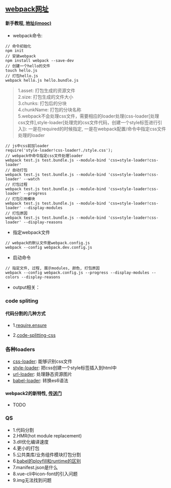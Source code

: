 ## [webpack网址](https://github.com/webpack/webpack)

#### 新手教程, [地址(imooc)](http://www.imooc.com/video/14185)

- webpack命令:

````
// 命令初始化
npm init
// 安装webpack
npm install webpack --save-dev
// 创建一个hello的文件
touch hello.js
// 打包hello.js
webpack hello.js hello.bundle.js
````

> 1.asset: 打包生成的资源文件  
> 2.size: 打包生成的文件大小  
> 3.chunks: 打包后的分块  
> 4.chunkName: 打包的分块名称  
> 5.webpack不会处理css文件，需要相应的loader处理(css-loader[处理css文件],style-loader[处理完的css文件代码，创建一个style标签进行引入]): 一是在required的时候指定, 一是在webpack配置/命令中指定css文件处理的loader  

````
// js中css前加loader
require('style-loader!css-loader!./style.css');
// webpack中命令指定css文件处理loader
webpack test.js test.bundle.js --module-bind 'css=style-loader!css-loader'
// 自动打包
webpack test.js test.bundle.js --module-bind 'css=style-loader!css-loader' --watch
// 打包过程
webpack test.js test.bundle.js --module-bind 'css=style-loader!css-loader' --progress
// 打包引用模块
webpack test.js test.bundle.js --module-bind 'css=style-loader!css-loader' --display-modules
// 打包原因
webpack test.js test.bundle.js --module-bind 'css=style-loader!css-loader' --display-reasons
````

- 指定webpack文件

````
// webpack的默认文件是webpack.config.js
webpack --config webpack.dev.config.js
````

- 启动命令

````
// 指定文件, 过程, 展示modules, 颜色, 打包原因
webpack --config webpack.config.js --progress --display-modules --colors --display-reasons
````

- output相关：

> [name]: 是entry的key  
> [hash]: 是每次打包的hash  
> [chunkhash]: 文件的md5(版本号)  
> [filename]: 
> [chunkFilename]:  
> [publicPath]: 会追加到img静态资源路径前  

### code spliting

#### 代码分割的几种方式

- 1.[require.ensure](https://cnodejs.org/topic/586823335eac96bb04d3e305)

- 2.[code-splitting-css](http://www.css88.com/doc/webpack2/guides/code-splitting-css/)


### 各种loaders

- [css-loader](https://www.npmjs.com/package/css-loader): 能够识别css文件  
- [style-loader](https://www.npmjs.com/package/style-loader): 把css创建一个style标签插入到html中
- [url-loader](https://www.npmjs.com/package/url-loader): 处理静态资源图片  
- [babel-loader](https://www.npmjs.com/package/url-loader): 转换es6语法 

#### webpack2的新特性, [传送门](https://mp.weixin.qq.com/s?__biz=MzIyMjE0ODQ0OQ==&mid=402764877&idx=1&sn=aa40a80bb1920a80fc187e8df99c4824)

- TODO
 
### QS
- 1.代码分割
- 2.HMR(hot module replacement)
- 3.dll优化编译速度
- 4.更小的打包
- 5.公共类库/业务组件模块打包分割
- 6.[babel的ployfill和runtime的区别](https://segmentfault.com/q/1010000005596587?from=singlemessage&isappinstalled=1)
- 7.manifest.json是什么
- 8.vue-cli中icon-font的引入问题
- 9.img无法找到问题